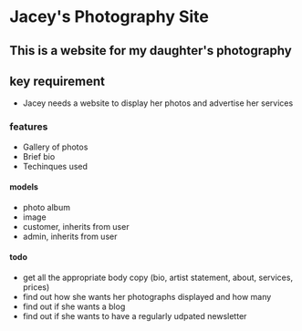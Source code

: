 # Jacey's Photography Site

This is a website for my daughter's photography
---
## key requirement
* Jacey needs a website to display her photos and advertise her services

### features

* Gallery of photos
* Brief bio
* Techinques used

#### models
* photo album
* image
* customer, inherits from user
* admin, inherits from user

#### todo

* get all the appropriate body copy (bio, artist statement, about, services, prices)
* find out how she wants her photographs displayed and how many
* find out if she wants a blog
* find out if she wants to have a regularly udpated newsletter
